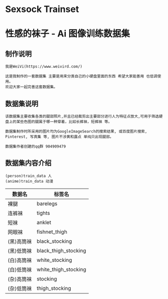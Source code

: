 # Sexsock Trainset
# 性感的袜子 - Ai 图像训练数据集

## 制作说明

    我是WeiVi(https://www.weivird.com/)

    这是我制作的一套数据集 主要是用来分类自己的小硬盘里面的东西 希望大家能善用 也低调使用。
    欢迎大家一起完善这套数据集。

## 数据集说明

    该数据集主要收集各类的腿部照片,并且已经裁剪出主要部分进行人为特征点放大,可用于筛选硬盘上的某些色图的腿属于哪一种穿着，比如长裤袜，短裤袜 等。

    数据集制作时所采用的图片均为GoogleImageSearch的搜索结果, 或百度图片搜索, Pinterest, 写真集 等, 图片不涉黄和露点 单纯只出现腿部。

    数据集作者创建的qq群 904909479

## 数据集内容介绍

    (person)train_data 人
    (anime)train_data 动漫


|  数据名  | 标签名  |
|  ----  |  ----  |
| 裸腿  | barelegs |
| 连裤袜  | tights |
| 短袜  | anklet |
| 网眼袜  | fishnet_thigh |
| (黑)高筒袜  | black_stocking |
| (黑)低筒袜  | black_thigh_stocking |
| (白)高筒袜  | white_stocking |
| (白)低筒袜  | white_thigh_stocking |
| (杂)高筒袜  | stocking |
| (杂)低筒袜  | thigh_stocking |
